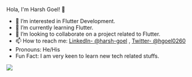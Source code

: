 Hola, I'm Harsh Goel! 👋 
- 👀 I’m interested in Flutter Development.
- 🌱 I’m currently learning Flutter.
- 💞️ I’m looking to collaborate on a project related to Flutter.
- 📫 How to reach me: [LinkedIn- @harsh-goel](https://www.linkedin.com/in/harsh-goel-47a0b5226) , [Twitter- @hgoel0260](https://twitter.com/@hgoel0260)
- Pronouns: He/His
- Fun Fact: I am very keen to learn new tech related stuffs.

<img src="https://github-readme-stats.vercel.app/api?username=HarshGoel22">

